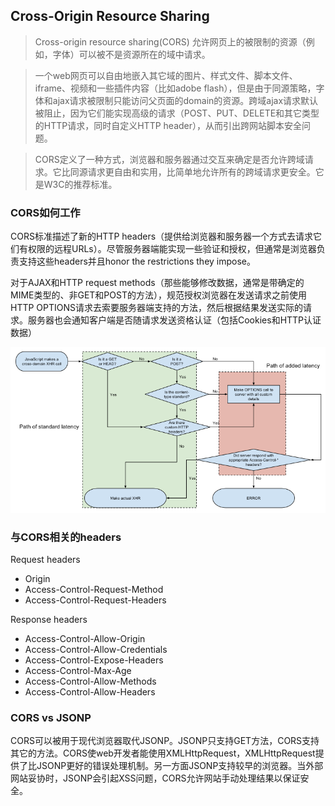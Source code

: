 ## Cross-Origin Resource Sharing

> Cross-origin resource sharing(CORS) 允许网页上的被限制的资源（例如，字体）可以被不是资源所在的域中请求。

> 一个web网页可以自由地嵌入其它域的图片、样式文件、脚本文件、iframe、视频和一些插件内容（比如adobe flash），但是由于同源策略，字体和ajax请求被限制只能访问父页面的domain的资源。跨域ajax请求默认被阻止，因为它们能实现高级的请求（POST、PUT、DELETE和其它类型的HTTP请求，同时自定义HTTP header），从而引出跨网站脚本安全问题。

> CORS定义了一种方式，浏览器和服务器通过交互来确定是否允许跨域请求。它比同源请求更自由和实用，比简单地允许所有的跨域请求更安全。它是W3C的推荐标准。

### CORS如何工作
CORS标准描述了新的HTTP headers（提供给浏览器和服务器一个方式去请求它们有权限的远程URLs）。尽管服务器端能实现一些验证和授权，但通常是浏览器负责支持这些headers并且honor the restrictions they impose。

对于AJAX和HTTP request methods（那些能够修改数据，通常是带确定的MIME类型的、非GET和POST的方法），规范授权浏览器在发送请求之前使用HTTP OPTIONS请求去索要服务器端支持的方法，然后根据结果发送实际的请求。服务器也会通知客户端是否随请求发送资格认证（包括Cookies和HTTP认证数据）

![](https://raw.githubusercontent.com/yinliguo/notes/master/img/Flowchart_showing_Simple_and_Preflight_XHR.png)

### 与CORS相关的headers
Request headers
- Origin
- Access-Control-Request-Method
- Access-Control-Request-Headers

Response headers
- Access-Control-Allow-Origin
- Access-Control-Allow-Credentials
- Access-Control-Expose-Headers
- Access-Control-Max-Age
- Access-Control-Allow-Methods
- Access-Control-Allow-Headers

### CORS vs JSONP
CORS可以被用于现代浏览器取代JSONP。JSONP只支持GET方法，CORS支持其它的方法。CORS使web开发者能使用XMLHttpRequest，XMLHttpRequest提供了比JSONP更好的错误处理机制。另一方面JSONP支持较早的浏览器。当外部网站妥协时，JSONP会引起XSS问题，CORS允许网站手动处理结果以保证安全。

